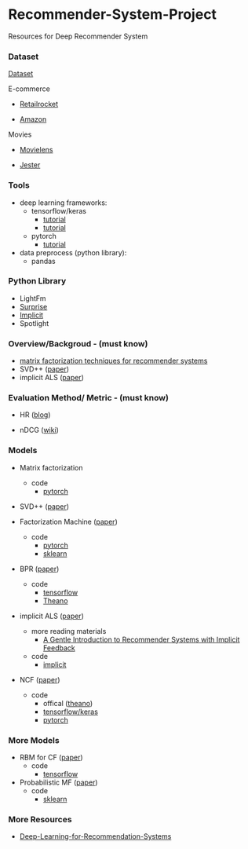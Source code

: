 # Recommender-System-Project
Resources for Deep Recommender System

### Dataset

[Dataset](http://cseweb.ucsd.edu/~jmcauley/datasets.html)

E-commerce
- [Retailrocket](<https://www.kaggle.com/retailrocket/ecommerce-dataset>)

- [Amazon](http://jmcauley.ucsd.edu/data/amazon/links.html)

Movies
-  [Movielens](https://grouplens.org/datasets/movielens/)

- [Jester](http://eigentaste.berkeley.edu/dataset/)

### Tools

- deep learning frameworks: 
  - tensorflow/keras
    - [tutorial](https://jacobbuckman.com/post/tensorflow-the-confusing-parts-1/)
    - [tutorial](https://github.com/aymericdamien/TensorFlow-Examples)
  - pytorch 
    - [tutorial](https://pytorch.org/tutorials/beginner/deep_learning_60min_blitz.html)
- data preprocess (python library):
  - pandas
  
### Python Library
- LightFm
- [Surprise](http://surpriselib.com)
- [Implicit](https://implicit.readthedocs.io/en/latest/)
- Spotlight

### Overview/Backgroud - (must know)

- [matrix factorization techniques for recommender systems](https://datajobs.com/data-science-repo/Recommender-Systems-[Netflix].pdf)
- SVD++ ([paper](https://www.cs.rochester.edu/twiki/pub/Main/HarpSeminar/Factorization_Meets_the_Neighborhood-_a_Multifaceted_Collaborative_Filtering_Model.pdf))
- implicit ALS ([paper](http://yifanhu.net/PUB/cf.pdf))



### Evaluation Method/ Metric - (must know)

- HR ([blog](https://towardsdatascience.com/evaluating-a-real-life-recommender-system-error-based-and-ranking-based-84708e3285b))

- nDCG ([wiki](https://en.wikipedia.org/wiki/Discounted_cumulative_gain))

  

### Models

- Matrix factorization
  - code
    - [pytorch](https://www.ethanrosenthal.com/2017/06/20/matrix-factorization-in-pytorch/)

- SVD++ ([paper](https://www.cs.rochester.edu/twiki/pub/Main/HarpSeminar/Factorization_Meets_the_Neighborhood-_a_Multifaceted_Collaborative_Filtering_Model.pdf))
- Factorization Machine ([paper](https://cseweb.ucsd.edu/classes/fa17/cse291-b/reading/Rendle2010FM.pdf))
  - code
    - [pytorch](https://github.com/jmhessel/fmpytorch)
    - [sklearn](https://github.com/coreylynch/pyFM)
- BPR ([paper](https://arxiv.org/pdf/1205.2618.pdf))
  - code
    - [tensorflow](https://medium.com/radon-dev/implicit-bayesian-personalized-ranking-in-tensorflow-b4dfa733c478)
    - [Theano](https://github.com/bbc/theano-bpr/tree/master/theano_bpr)
- implicit ALS ([paper](http://yifanhu.net/PUB/cf.pdf))
  - more reading materials
    - [A Gentle Introduction to Recommender Systems with Implicit Feedback](https://jessesw.com/Rec-System/)
  - code
    - [implicit](https://github.com/benfred/implicit)
- NCF  ([paper](https://www.comp.nus.edu.sg/~xiangnan/papers/ncf.pdf))
  - code
    - offical ([theano](https://github.com/hexiangnan/neural_collaborative_filtering))
    - [tensorflow/keras](https://github.com/enningxie/Neural-Collaborative-Filtering)
    - [pytorch](https://github.com/guoyang9/NCF)

### More Models

- RBM for CF ([paper](https://www.cs.toronto.edu/~rsalakhu/papers/rbmcf.pdf))
  - code
    - [tensorflow](https://github.com/srp98/Movie-Recommender-using-RBM)
- Probabilistic MF ([paper](https://papers.nips.cc/paper/3208-probabilistic-matrix-factorization.pdf))
  - code
    - [sklearn](https://github.com/fuhailin/Probabilistic-Matrix-Factorization)
    
 ### More Resources
 - [Deep-Learning-for-Recommendation-Systems](https://github.com/robi56/Deep-Learning-for-Recommendation-Systems)
